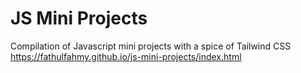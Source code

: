 # JS Mini Projects
Compilation of Javascript mini projects with a spice of Tailwind CSS
</br>
https://fathulfahmy.github.io/js-mini-projects/index.html

